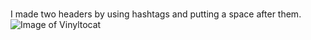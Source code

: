 # 
# 
I made two headers by using hashtags and putting a space after them.
![Image of Vinyltocat](https://octodex.github.com/images/vinyltocat.png)
